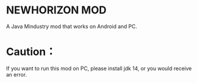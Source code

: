 # NEWHORIZON MOD
A Java Mindustry mod that works on Android and PC.

# Caution：
If you want to run this mod on PC, please install jdk 14, or you would receive an error.
